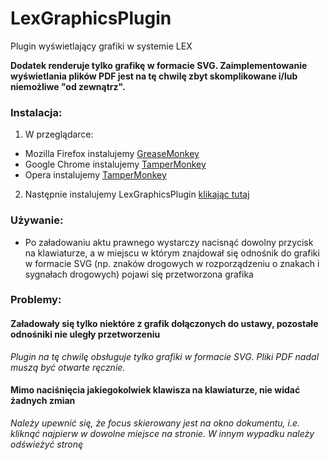 # LexGraphicsPlugin
Plugin wyświetlający grafiki w systemie LEX
 
**Dodatek renderuje tylko grafikę w formacie SVG. Zaimplementowanie wyświetlania plików PDF jest na tę chwilę zbyt skomplikowane i/lub niemożliwe "od zewnątrz".**

### Instalacja:


1. W przeglądarce:
  * Mozilla Firefox instalujemy [GreaseMonkey](https://addons.mozilla.org/es/firefox/addon/greasemonkey/)
  * Google Chrome instalujemy [TamperMonkey](https://chrome.google.com/webstore/detail/tampermonkey/dhdgffkkebhmkfjojejmpbldmpobfkfo?hl=pl)
  * Opera instalujemy [TamperMonkey](https://addons.opera.com/es/extensions/details/tampermonkey-beta/?display=en)

2. Następnie instalujemy LexGraphicsPlugin [klikając tutaj](https://github.com/kamild706/LexGraphicsPlugin/raw/master/LexGraphicsPlugin.user.js)


### Używanie:
* Po załadowaniu aktu prawnego wystarczy nacisnąć dowolny przycisk na klawiaturze, a w miejscu w którym znajdował się odnośnik do grafiki w formacie SVG (np. znaków drogowych w rozporządzeniu o znakach i sygnałach drogowych) pojawi się przetworzona grafika


### Problemy:
#### Załadowały się tylko niektóre z grafik dołączonych do ustawy, pozostałe odnośniki nie uległy przetworzeniu
_Plugin na tę chwilę obsługuje tylko grafiki w formacie SVG. Pliki PDF nadal muszą być otwarte ręcznie._

#### Mimo naciśnięcia jakiegokolwiek klawisza na klawiaturze, nie widać żadnych zmian

_Należy upewnić się, że focus skierowany jest na okno dokumentu, i.e. kliknąć najpierw w dowolne miejsce na stronie. W innym wypadku należy odświeżyć stronę_

